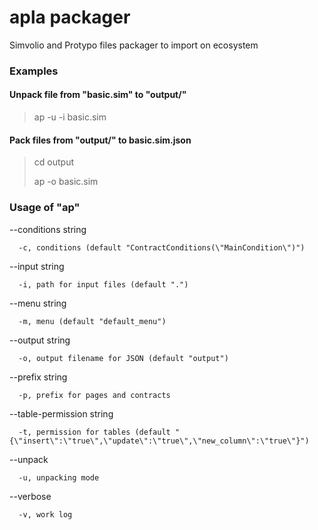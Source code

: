 # apla packager

Simvolio and Protypo files packager to import on ecosystem

### Examples

#### Unpack file from "basic.sim" to "output/"

>ap -u -i basic.sim

#### Pack files from "output/" to basic.sim.json

> cd output
>
>ap -o basic.sim

### Usage of "ap"

  --conditions string

      -c, conditions (default "ContractConditions(\"MainCondition\")")

  --input string

      -i, path for input files (default ".")

  --menu string

      -m, menu (default "default_menu")

  --output string

      -o, output filename for JSON (default "output")

  --prefix string

      -p, prefix for pages and contracts

  --table-permission string

      -t, permission for tables (default "{\"insert\":\"true\",\"update\":\"true\",\"new_column\":\"true\"}")

--unpack

      -u, unpacking mode

--verbose

      -v, work log